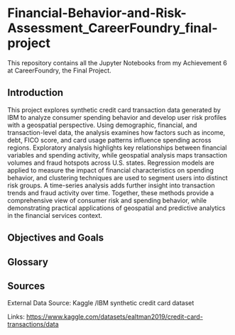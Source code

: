 # Financial-Behavior-and-Risk-Assessment_CareerFoundry_final-project
This repository contains all the Jupyter Notebooks from my Achievement 6 at CareerFoundry, the Final Project.

## Introduction
This project explores synthetic credit card transaction data generated by IBM to analyze consumer spending behavior and develop user risk profiles with a geospatial perspective. Using demographic, financial, and transaction-level data, the analysis examines how factors such as income, debt, FICO score, and card usage patterns influence spending across regions. Exploratory analysis highlights key relationships between financial variables and spending activity, while geospatial analysis maps transaction volumes and fraud hotspots across U.S. states. Regression models are applied to measure the impact of financial characteristics on spending behavior, and clustering techniques are used to segment users into distinct risk groups. A time-series analysis adds further insight into transaction trends and fraud activity over time. Together, these methods provide a comprehensive view of consumer risk and spending behavior, while demonstrating practical applications of geospatial and predictive analytics in the financial services context.

## Objectives and Goals


## Glossary

## Sources
External Data Source: Kaggle /IBM synthetic credit card dataset

Links:
https://www.kaggle.com/datasets/ealtman2019/credit-card-transactions/data

